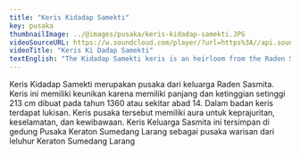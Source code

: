 ```yaml
---
title: "Keris Kidadap Samekti"
key: pusaka
thumbnailImage: ../@images/pusaka/keris-kidadap-samekti.JPG
videoSourceURL: https://w.soundcloud.com/player/?url=https%3A//api.soundcloud.com/tracks/1171304860&color=%23ff5500&auto_play=true&hide_related=false&show_comments=true&show_user=true&show_reposts=false&show_teaser=true
videoTitle: "Keris Ki Dadap Samekti"
textEnglish: "The Kidadap Samekti keris is an heirloom from the Raden Sasmita family. This keris is unique because it has a length and height of 213 cm. It was made in 1360 or around the 14th century. Inside the body of the keris there are paintings. The heirloom keris has an aura for soldiering, safety, and authority. The Sasmita family keris is stored in the Sumedang Larang Palace Heritage building as an inheritance from the ancestors of the Sumedang Larang Palace."
---
```


Keris Kidadap Samekti merupakan pusaka dari keluarga Raden Sasmita. Keris ini memiliki keunikan karena memiliki panjang dan ketinggian setinggi 213 cm dibuat pada tahun 1360 atau sekitar abad 14. Dalam badan keris terdapat lukisan. Keris pusaka tersebut memiliki aura untuk keprajuritan, keselamatan, dan kewibawaan. Keris Keluarga Sasmita ini tersimpan di gedung Pusaka Keraton Sumedang Larang sebagai pusaka warisan dari leluhur Keraton Sumedang Larang